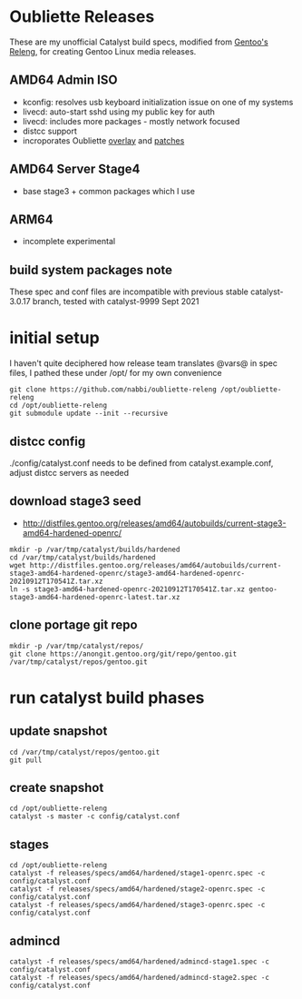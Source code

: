 # Oubliette Releases

These are my unofficial Catalyst build specs, modified from [Gentoo's Releng](https://gitweb.gentoo.org/proj/releng.git), for creating Gentoo Linux media releases.


## AMD64 Admin ISO

* kconfig: resolves usb keyboard initialization issue on one of my systems
* livecd: auto-start sshd using my public key for auth
* livecd: includes more packages - mostly network focused
* distcc support
* incroporates Oubliette [overlay](https://github.com/nabbi/oubliette-overlay) and [patches](https://github.com/nabbi/oubliette-patches)

## AMD64 Server Stage4

* base stage3 + common packages which I use

## ARM64

* incomplete experimental


## build system packages note

These spec and conf files are incompatible with previous stable catalyst-3.0.17 branch, tested with catalyst-9999 Sept 2021


# initial setup

I haven't quite deciphered how release team translates @vars@ in spec files, I pathed these under /opt/ for my own convenience
```
git clone https://github.com/nabbi/oubliette-releng /opt/oubliette-releng
cd /opt/oubliette-releng
git submodule update --init --recursive 
```
## distcc config

./config/catalyst.conf needs to be defined from catalyst.example.conf, adjust distcc servers as needed

## download stage3 seed

* http://distfiles.gentoo.org/releases/amd64/autobuilds/current-stage3-amd64-hardened-openrc/
```
mkdir -p /var/tmp/catalyst/builds/hardened
cd /var/tmp/catalyst/builds/hardened
wget http://distfiles.gentoo.org/releases/amd64/autobuilds/current-stage3-amd64-hardened-openrc/stage3-amd64-hardened-openrc-20210912T170541Z.tar.xz
ln -s stage3-amd64-hardened-openrc-20210912T170541Z.tar.xz gentoo-stage3-amd64-hardened-openrc-latest.tar.xz
```
## clone portage git repo
```
mkdir -p /var/tmp/catalyst/repos/
git clone https://anongit.gentoo.org/git/repo/gentoo.git /var/tmp/catalyst/repos/gentoo.git
```


# run catalyst build phases


## update snapshot
```
cd /var/tmp/catalyst/repos/gentoo.git
git pull
```
## create snapshot
```
cd /opt/oubliette-releng
catalyst -s master -c config/catalyst.conf
```
## stages
```
cd /opt/oubliette-releng
catalyst -f releases/specs/amd64/hardened/stage1-openrc.spec -c config/catalyst.conf
catalyst -f releases/specs/amd64/hardened/stage2-openrc.spec -c config/catalyst.conf
catalyst -f releases/specs/amd64/hardened/stage3-openrc.spec -c config/catalyst.conf
```
## admincd
```
catalyst -f releases/specs/amd64/hardened/admincd-stage1.spec -c config/catalyst.conf
catalyst -f releases/specs/amd64/hardened/admincd-stage2.spec -c config/catalyst.conf
```
